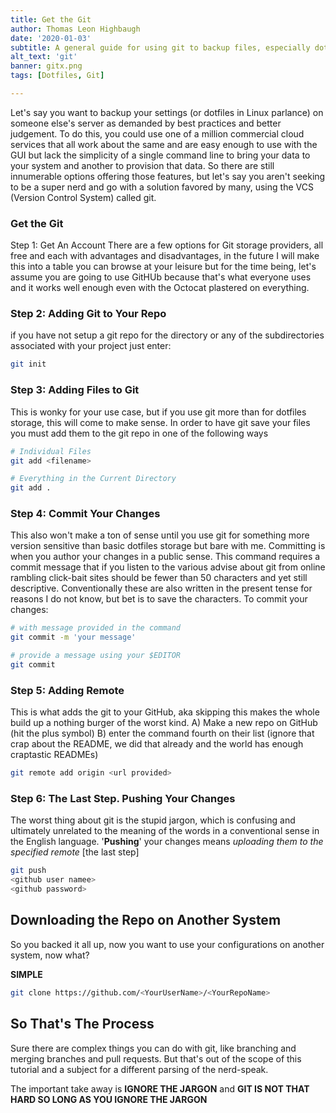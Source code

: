 ```yaml
---
title: Get the Git
author: Thomas Leon Highbaugh
date: '2020-01-03'
subtitle: A general guide for using git to backup files, especially dotfiles. 
alt_text: 'git'
banner: gitx.png
tags: [Dotfiles, Git]

---
```



Let's say you want to backup your settings (or dotfiles in Linux parlance) on someone else's server as demanded by best practices and better judgement. To do this, you could use one of a million commercial cloud services that all work about the same and are easy enough to use with the GUI but lack the simplicity of a single command line to bring your data to your system and another to provision that data. So there are still innumerable options offering those features, but let's say you aren't seeking to be a super nerd and go with a solution favored by many, using the VCS (Version Control System) called git. 

### Get the Git
Step 1: Get An Account 
There are a few options for Git storage providers, all free and each with advantages and disadvantages, in the future I will make this into a table you can browse at your leisure but for the time being, let's assume you are going to use GitHUb because that's what everyone uses and it works well enough even with the Octocat plastered on everything.

### Step 2: Adding Git to Your Repo
if you have not setup a git repo for the directory or any of the subdirectories associated with your project just enter:
```bash
git init 
```

### Step 3: Adding Files to Git
This is wonky for your use case, but if you use git more than for dotfiles storage, this will come to make sense. In order to have git save your files you must add them to the git repo in one of the following ways

```bash
# Individual Files
git add <filename>

# Everything in the Current Directory 
git add . 
```

### Step 4: Commit Your Changes
This also won't make a ton of sense until you use git for something more version sensitive than basic dotfiles storage but bare with me. Committing is when you author your changes in a public sense. This command requires a commit message that if you listen to the various advise about git from online rambling click-bait sites should be fewer than 50 characters and yet still descriptive. Conventionally these are also written in the present tense for reasons I do not know, but bet is to save the characters. To commit your changes:
```bash 
# with message provided in the command
git commit -m 'your message'

# provide a message using your $EDITOR 
git commit 
```

### Step 5: Adding Remote 
This is what adds the git to your GitHub, aka skipping this makes the whole build up a nothing burger of the worst kind.
A) Make a new repo on GitHub (hit the plus symbol) 
B) enter the command fourth on their list (ignore that crap about the README, we did that already and the world has enough craptastic READMEs) 
```bash 
git remote add origin <url provided> 
```

### Step 6: The Last Step. Pushing Your Changes
The worst thing about git is the stupid jargon, which is confusing and ultimately unrelated to the meaning of the words in a conventional sense in the English language. '__Pushing__' your changes means *uploading them to the specified remote* [the last step]

```bash
git push 
<github user namee> 
<github password> 
```

## Downloading the Repo on Another System
So you backed it all up, now you want to use your configurations on another system, now what? 

**SIMPLE** 

```bash
git clone https://github.com/<YourUserName>/<YourRepoName>
```

## So That's The Process
Sure there are complex things you can do with git, like branching and merging branches and pull requests. But that's out of the scope of this tutorial and a subject for a different parsing of the nerd-speak. 

The important take away is **IGNORE THE JARGON** and **GIT IS NOT THAT HARD SO LONG AS YOU IGNORE THE JARGON** 

